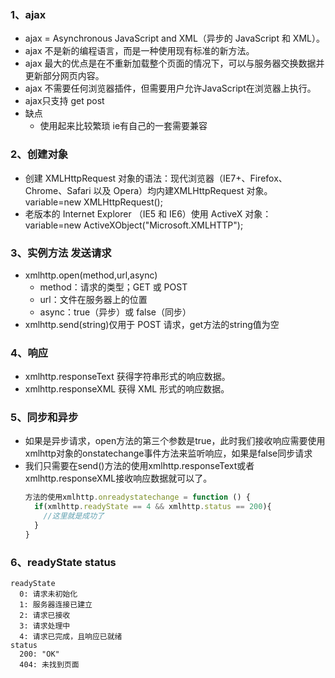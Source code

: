 ### 1、ajax
* ajax = Asynchronous JavaScript and XML（异步的 JavaScript 和 XML）。
* ajax 不是新的编程语言，而是一种使用现有标准的新方法。
* ajax 最大的优点是在不重新加载整个页面的情况下，可以与服务器交换数据并更新部分网页内容。
* ajax 不需要任何浏览器插件，但需要用户允许JavaScript在浏览器上执行。
* ajax只支持 get post
* 缺点
  * 使用起来比较繁琐 ie有自己的一套需要兼容

### 2、创建对象
* 创建 XMLHttpRequest 对象的语法：现代浏览器（IE7+、Firefox、Chrome、Safari 以及 Opera）均内建XMLHttpRequest 对象。variable=new XMLHttpRequest();
* 老版本的 Internet Explorer （IE5 和 IE6）使用 ActiveX 对象：variable=new ActiveXObject("Microsoft.XMLHTTP");

### 3、实例方法 发送请求
* xmlhttp.open(method,url,async)
  * method：请求的类型；GET 或 POST
  * url：文件在服务器上的位置
  * async：true（异步）或 false（同步）
* xmlhttp.send(string)仅用于 POST 请求，get方法的string值为空

### 4、响应
* xmlhttp.responseText 获得字符串形式的响应数据。
* xmlhttp.responseXML 获得 XML 形式的响应数据。

### 5、同步和异步
* 如果是异步请求，open方法的第三个参数是true，此时我们接收响应需要使用xmlhttp对象的onstatechange事件方法来监听响应，如果是false同步请求
* 我们只需要在send()方法的使用xmlhttp.responseText或者xmlhttp.responseXML接收响应数据就可以了。
  ```javascript
  方法的使用xmlhttp.onreadystatechange = function () {
    if(xmlhttp.readyState == 4 && xmlhttp.status == 200){
      //这里就是成功了
    }
  }
  ```

### 6、readyState status
    readyState
      0: 请求未初始化
      1: 服务器连接已建立
      2: 请求已接收
      3: 请求处理中
      4: 请求已完成，且响应已就绪
    status
      200: "OK"
      404: 未找到页面
